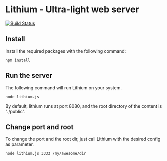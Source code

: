 # Lithium - Ultra-light web server 

[![Build Status](https://travis-ci.org/MarcosRZ/lithium-web-server.svg?branch=devel)](https://travis-ci.org/MarcosRZ/lithium-web-server)

## Install
Install the required packages with the following command:

```
npm install
```

## Run the server
The following command will run Lithium on your system.

```
node lithium.js
```

By default, lithium runs at port 8080, and the root directory of the content is
"./public".

## Change port and root
To change the port and the root dir, just call Lithium with the desired config as parameter.

```
node lithium.js 3333 /my/awesome/dir
```
